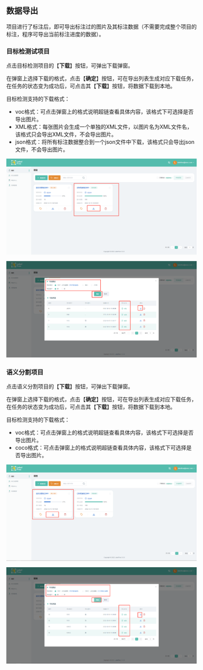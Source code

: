 ## 数据导出

项目进行了标注后，即可导出标注过的图片及其标注数据（不需要完成整个项目的标注，程序可导出当前标注进度的数据）。

### 目标检测试项目

点击目标检测项目的【**下载**】按钮，可弹出下载弹窗。

在弹窗上选择下载的格式，点击【**确定**】按钮，可在导出列表生成对应下载任务，在任务的状态变为成功后，可点击其【**下载**】按钮，将数据下载到本地。

目标检测支持的下载格式：

- voc格式：可点击弹窗上的格式说明超链查看具体内容，该格式下可选择是否导出图片。
- XML格式：每张图片会生成一个单独的XML文件，以图片名为XML文件名，该格式只会导出XML文件，不会导出图片。
- json格式：将所有标注数据整合到一个json文件中下载，该格式只会导出json文件，不会导出图片。

![](../../assets/images/a4voy7.png)

![](../../assets/images/fwb8e2.png)



### 语义分割项目

点击语义分割项目的【**下载**】按钮，可弹出下载弹窗。

在弹窗上选择下载的格式，点击【**确定**】按钮，可在导出列表生成对应下载任务，在任务的状态变为成功后，可点击其【**下载**】按钮，将数据下载到本地。

目标检测支持的下载格式：

- voc格式：可点击弹窗上的格式说明超链查看具体内容，该格式下可选择是否导出图片。
- coco格式：可点击弹窗上的格式说明超链查看具体内容，该格式下可选择是否导出图片。

![](../../assets/images/i8jget.png)

![](../../assets/images/r62qy0.png)
